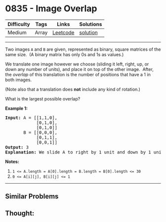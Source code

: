 # 0835 - Image Overlap

Difficulty  | Tags | Links | Solutions
----------- | ---- | ----- | -----
Medium | Array | [Leetcode](https://leetcode.com/problems/image-overlap) | [solution](https://leetcode.com/problems/image-overlap/solution/)


-----------

<p>Two images <code>A</code> and <code>B</code> are given, represented as&nbsp;binary, square matrices of the same size.&nbsp; (A binary matrix has only 0s and 1s as values.)</p>

<p>We translate one image however we choose (sliding it left, right, up, or down any number of units), and place it on top of the other image.&nbsp; After, the <em>overlap</em> of this translation is the number of positions that have a 1 in both images.</p>

<p>(Note also that a translation does <strong>not</strong> include any kind of rotation.)</p>

<p>What is the largest possible overlap?</p>

<p><strong>Example 1:</strong></p>

<pre>
<strong>Input: </strong>A = [[1,1,0],
            [0,1,0],
&nbsp;           [0,1,0]]
&nbsp;      B = [[0,0,0],
&nbsp;           [0,1,1],
&nbsp;           [0,0,1]]
<strong>Output: </strong>3
<strong>Explanation:</strong> We slide A to right by 1 unit and down by 1 unit.</pre>

<p><strong>Notes:</strong>&nbsp;</p>

<ol>
	<li><code>1 &lt;= A.length = A[0].length = B.length = B[0].length &lt;= 30</code></li>
	<li><code>0 &lt;=&nbsp;A[i][j], B[i][j] &lt;= 1</code></li>
</ol>


-----------


## Similar Problems




## Thought:
